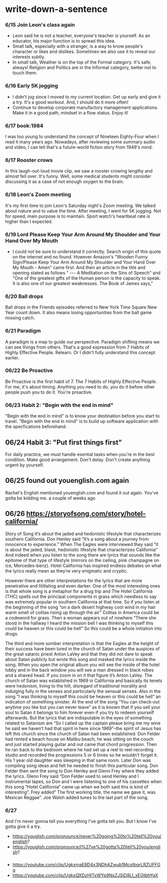 # write-down-a-sentence
### 6/15 Join Leon's class again
- Leon said he is not a teacher, everyone's teacher is yourself. As an educator, his major function is to spread this idea.
- Small talk, especially with a stranger, is a way to know people's character or likes and dislikes. Sometimes we also use it to reveal our interests subtly.
- In small talk, Weather is on the top of the Formal category. It's safe, always! Religion and Politics are in the Informal category, better not to touch them.

### 6/16 Early 5K jogging
- I didn't jog since I moved to my current location. Get up early and give it a try. It's a good workout. And, I should do it more often!
- Continue to develop corporate manufactory management applications. Make it in a good path, mindset in a flow status. Enjoy it!

### 6/17 book:1984
I was too young to understand the concept of Nineteen Eighty-Four when I  read it many years ago. Nowadays, after reviewing some summary audio and video, I can tell that's a future-world fiction story from 1949's mind.

### 6/17 Rooster crows
In this laugh-out-loud movie clip, we saw a rooster crowing lengthy and almost fell over. It's funny. Well, some medical students might consider discussing it as a case of not enough oxygen to the brain.

### 6/18 Leon's Zoom meeting
It's my first time to join Leon's Saturday night's Zoom meeting. We talked about nature and to value the time.
After meeting, I went for 5K jogging. Not for speed, main purpose is to maintain. Sport watch's heartbeat rate is higher than I expected. 

### 6/19 Lord Please Keep Your Arm Around My Shoulder and Your Hand Over My Mouth
- I could not be sure to understand it correctly. Search origin of this quote on the internet and no found. However Amazon's "Wooden Funny Sign/Please Keep Your Arm Around My Shoulder and Your Hand Over My Mouth - Amen" came first. And then an article in the title and opening stated as follows " --- A Meditation on the Sins of Speech" and "One of the greatest gifts of the Human person is the capacity to speak. It is also one of our greatest weaknesses. The Book of James says,"

### 6/20 Ball drops
Ball drops in the Friends episodes referred to New York Time Square New Year count down. It also means losing opportunities from the ball game missing catch.

### 6/21 Paradigm
A paradigm is a map to guide our perspective. Paradigm shifting means we can see things from others. That's a good expression from  7 Habits of Highly Effective People. Relearn. Or I didn't fully understand this concept earlier.



### 06/22 Be Proactive
Be Proactive is the first habit of 7.
The 7 Habits of Highly Effective People.
For me, it's about timing.
Anything you need to do, you do it before other people push you to do it. You're proactive.

### 06/23 Habit 2: "Begin with the end in mind"
"Begin with the end in mind" is to know your destination before you start to travel.
"Begin with the end in mind" is to build up software application with the specfications beforehand.

## 06/24 Habit 3: "Put first things first"
For daily practice, we must handle esential tasks when you're in the best condition. 
Make good arrangement.
Don't delay.
Don't create anything urgent by yourself.

## 06/25 found out youenglish.com again
Rachel's English mentioned youenglish.com and found it out again.
You've gotta be kidding me.
a couple of weeks ago

## 06/26 https://storyofsong.com/story/hotel-california/
Story of Song
It’s about the jaded and hedonistic lifestyle that characterizes southern California. Don Henley said “It’s a song about a journey from innocence to experience.” When The Eagles were interviewed they said “it is about the jaded, blasé, hedonistic lifestyle that characterizes California” And indeed when you listen to the song there are lyrics that sounds like the epitome of that type of lifestyle (mirrors on the ceiling, pink champagne on ice, Mercedes-benz). Hotel California has inspired endless debates on what the lyrics really mean as they’re very enigmatic and cryptic.



However there are other interpretations for the lyrics that are more penetrative and titillating and even darker. One of the most interesting ones is that whole song is a metaphor for a drug trip and The Hotel California (THC) spells out the principal components in grass which needless to say was extremely popular in southern California at that time. So if you listen at the beginning of the song “on a dark desert highway cool wind in my hair warm smell of colitas rising up through the air” Colitas in America could be a codeword for grass. Then a woman appears out of nowhere “There she stood in the hallway I heard the mission bell I was thinking to myself this could be heaven or this could be hell” So this could be a whole initiation into drugs.

The third and more somber interpretation is that the Eagles at the height of their success have been lured in the church of Satan under the auspices of the great satanic priest Anton LaVey and that they did not dare to speak about Satan publicly but wrote this song and masked the lyrics inside the song. When you open the original album you will see the inside of the hotel lobby and in the back window you will see a man dressed in black robes and a shaved head. If you zoom in on it that figure it’s Anton LaVey. The church of Satan was established in 1969 in California and basically its tenets were hedonism, living to the hilt, disregard of traditional morality and indulging fully in the senses and particularly the sensual senses. Also in the song “I was thinking to myself this could be heaven or this could be hell” an indication of something sinister. At the end of the song “You can check-out anytime you like but you can never leave” as it is known that if you sell your soul to Satan it belongs to him forever even if you try to redeem yourself afterwards. But the lyrics that are indisputable in the eyes of something related to Satanism are “So I called up the captain please bring me my wine he said we haven’t had that spirit in here since 1969”–the spirit of Jesus has left this church since the church of Satan had been established.
Don Felder had rented a beach house on Malibu beach; he was sitting on the couch and just started playing guitar and out came that chord progression. Then he ran back to the bedroom where he had set up a reel to reel recording studio and recorded the progressions 5 or 6 times so he wouldn’t forget it. His 1 year old daughter was sleeping in that same room. Later Don was compiling song ideas and felt he needed to finish this particular song. Don Felder then sent the song to Don Henley and Glenn Frey where they added the lyrics. Glenn Frey said “Don Felder used to send Henley and I instrumental tapes, so Don and I were listening to one of his cassettes when this song “Hotel California” came up when we both said this is kind of interesting”. Frey added” The first working title, the name we gave it, was Mexican Reggae”. Joe Walsh added tunes to the last part of the song.
### 6/27
And I'm never gonna tell you everything I've gotta tell you.
But I know I've gotta give it a try.
- https://youglish.com/pronounce/never%20going%20to%20tell%20you/english?
- https://youglish.com/pronounce/I%27ve%20gotta%20tell%20you/english?
###
- https://youtube.com/clip/UgkxmaE8D4x3NDhAZwub1McqIbqrLRZUFFGq
- https://youtube.com/clip/UgkxQXDzHITxWYp9NsZJSiD8LI_xEGtbhYqX
